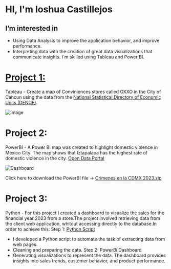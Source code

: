 # HI, I'm Ioshua Castillejos 
## I’m interested in 
  - Using Data Analysis to improve the application behavior, and improve performance.
  - Interpreting data with the creation of great data visualizations that communicate insights.
    I´m skilled using Tableau and Power BI.

# [Project 1: ](https://public.tableau.com/app/profile/ioshua/viz/shared/42QYWQ7RP)
Tableau - Create a map of Conviniences stores called OXXO in the City of Cancun using the data from the [National Statistical Directory of Economic Units (DENUE)](https://www.inegi.org.mx/app/mapa/denue/default.aspx).

![image](https://github.com/IoshuaCastillejos/IoshuaCastillejos/assets/127347943/dd30d9f4-4a92-4f1e-be9e-b712ea26acfb)

# Project 2:

PowerBI - A Power BI map was created to highlight domestic violence in Mexico City. The map shows that Iztapalapa has the highest rate of domestic violence in the city. [Open Data Portal](https://datos.cdmx.gob.mx/dataset/victimas-en-carpetas-de-investigacion-fgj)

![Dashboard](https://github.com/IoshuaCastillejos/IoshuaCastillejos/assets/127347943/9c389267-c03b-4f02-86c4-4cd8fd9bb4de)

Click here to download the PowerBI file ->
[Crimenes en la CDMX 2023.zip](https://github.com/IoshuaCastillejos/IoshuaCastillejos/files/12517261/Crimenes.en.la.CDMX.2023.zip)

# Project 3:

Python - For this project I created a dashboard to visualize the sales for the financial year 2023 from a store.The project involved retrieving data from the client web application, whitout accessing directly to the database.In order to achieve this:
Step 1: [Python Script ]()
  -  I developed a Python script to automate the task of extracting data from web pages.
  -  Cleaning and preparing the data.
Step 2: PowerBi Dashboard
  - Generating visualizations to represent the data. The dashboard provides insights into sales trends, customer behavior, and product performance.
 
